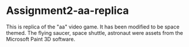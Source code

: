 # Assignment2-aa-replica
 
This is replica of the "aa" video game. It has been modified to be space themed. The flying saucer, space shuttle, astronaut were assets from the Microsoft Paint 3D software. 
